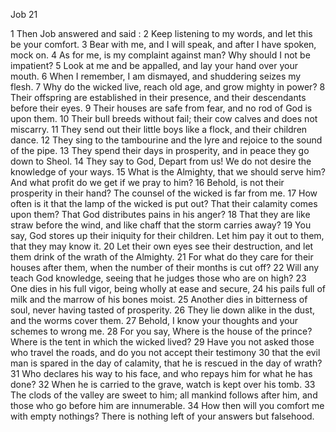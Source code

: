 Job 21

1	Then Job answered and said :
2	Keep listening to my words, and let this be your comfort.
3	Bear with me, and I will speak, and after I have spoken, mock on.
4	As for me, is my complaint against man? Why should I not be impatient?
5	Look at me and be appalled, and lay your hand over your mouth.
6	When I remember, I am dismayed, and shuddering seizes my flesh.
7	Why do the wicked live, reach old age, and grow mighty in power?
8	Their offspring are established in their presence, and their descendants before their eyes.
9	Their houses are safe from fear, and no rod of God is upon them.
10	Their bull breeds without fail; their cow calves and does not miscarry.
11	They send out their little boys like a flock, and their children dance.
12	They sing to the tambourine and the lyre and rejoice to the sound of the pipe.
13	They spend their days in prosperity, and in peace they go down to Sheol.
14	They say to God, Depart from us! We do not desire the knowledge of your ways.
15	What is the Almighty, that we should serve him? And what profit do we get if we pray to him?
16	Behold, is not their prosperity in their hand? The counsel of the wicked is far from me.
17	How often is it that the lamp of the wicked is put out? That their calamity comes upon them? That God distributes pains in his anger?
18	That they are like straw before the wind, and like chaff that the storm carries away?
19	You say, God stores up their iniquity for their children. Let him pay it out to them, that they may know it.
20	Let their own eyes see their destruction, and let them drink of the wrath of the Almighty.
21	For what do they care for their houses after them, when the number of their months is cut off?
22	Will any teach God knowledge, seeing that he judges those who are on high?
23	One dies in his full vigor, being wholly at ease and secure,
24	his pails full of milk and the marrow of his bones moist.
25	Another dies in bitterness of soul, never having tasted of prosperity.
26	They lie down alike in the dust, and the worms cover them.
27	Behold, I know your thoughts and your schemes to wrong me.
28	For you say, Where is the house of the prince? Where is the tent in which the wicked lived?
29	Have you not asked those who travel the roads, and do you not accept their testimony
30	that the evil man is spared in the day of calamity, that he is rescued in the day of wrath?
31	Who declares his way to his face, and who repays him for what he has done?
32	When he is carried to the grave, watch is kept over his tomb.
33	The clods of the valley are sweet to him; all mankind follows after him, and those who go before him are innumerable.
34	How then will you comfort me with empty nothings? There is nothing left of your answers but falsehood.

